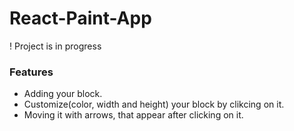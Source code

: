 # React-Paint-App
! Project is in progress

### Features
- Adding your block.
- Customize(color, width and height) your block by clikcing on it.
- Moving it with arrows, that appear after clicking on it.
